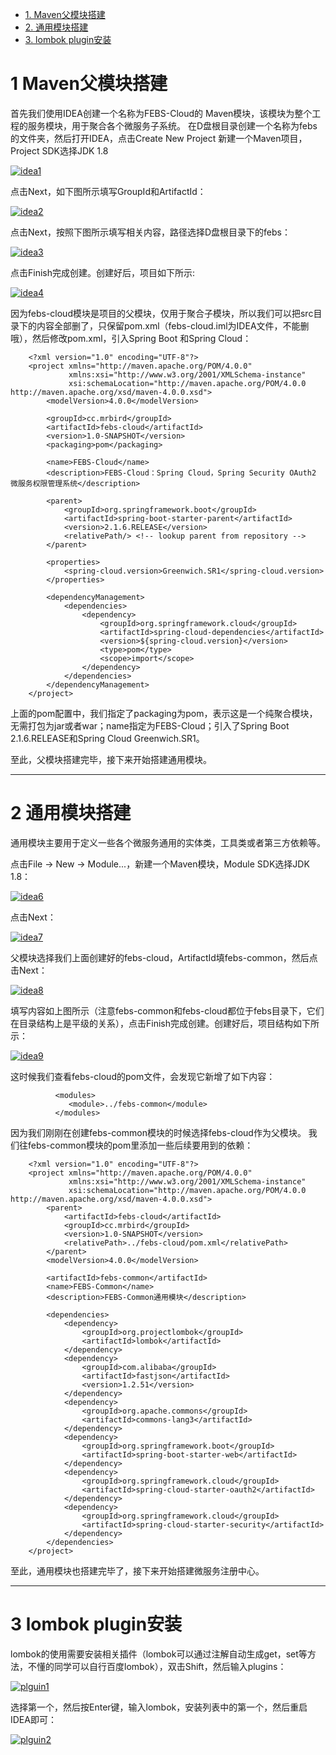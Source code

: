 
* [1. Maven父模块搭建](#1-Maven父模块搭建)
* [2. 通用模块搭建](#2-通用模块搭建)
* [3. lombok plugin安装](#3-lombok-plugin安装)

# 1 Maven父模块搭建

首先我们使用IDEA创建一个名称为FEBS-Cloud的 Maven模块，该模块为整个工程的服务模块，用于聚合各个微服务子系统。 在D盘根目录创建一个名称为febs的文件夹，然后打开IDEA，点击Create New Project
新建一个Maven项目，Project SDK选择JDK 1.8

<a href="https://ibb.co/ZW1m5dX"><img src="https://i.ibb.co/m6F8kJT/idea1.png" alt="idea1" border="0"></a>

点击Next，如下图所示填写GroupId和ArtifactId：

<a href="https://ibb.co/bWfb5Tt"><img src="https://i.ibb.co/C1rPKgL/idea2.png" alt="idea2" border="0"></a>

点击Next，按照下图所示填写相关内容，路径选择D盘根目录下的febs：


<a href="https://ibb.co/v4qTnf2"><img src="https://i.ibb.co/RTbswtL/idea3.png" alt="idea3" border="0"></a>

点击Finish完成创建。创建好后，项目如下所示:

<a href="https://ibb.co/1vNB39C"><img src="https://i.ibb.co/Fx1c9BQ/idea4.png" alt="idea4" border="0"></a>

因为febs-cloud模块是项目的父模块，仅用于聚合子模块，所以我们可以把src目录下的内容全部删了，只保留pom.xml（febs-cloud.iml为IDEA文件，不能删哦），然后修改pom.xml，引入Spring Boot
和Spring Cloud：

        <?xml version="1.0" encoding="UTF-8"?>
        <project xmlns="http://maven.apache.org/POM/4.0.0"
                 xmlns:xsi="http://www.w3.org/2001/XMLSchema-instance"
                 xsi:schemaLocation="http://maven.apache.org/POM/4.0.0 http://maven.apache.org/xsd/maven-4.0.0.xsd">
            <modelVersion>4.0.0</modelVersion>

            <groupId>cc.mrbird</groupId>
            <artifactId>febs-cloud</artifactId>
            <version>1.0-SNAPSHOT</version>
            <packaging>pom</packaging>

            <name>FEBS-Cloud</name>
            <description>FEBS-Cloud：Spring Cloud，Spring Security OAuth2 微服务权限管理系统</description>

            <parent>
                <groupId>org.springframework.boot</groupId>
                <artifactId>spring-boot-starter-parent</artifactId>
                <version>2.1.6.RELEASE</version>
                <relativePath/> <!-- lookup parent from repository -->
            </parent>

            <properties>
                <spring-cloud.version>Greenwich.SR1</spring-cloud.version>
            </properties>

            <dependencyManagement>
                <dependencies>
                    <dependency>
                        <groupId>org.springframework.cloud</groupId>
                        <artifactId>spring-cloud-dependencies</artifactId>
                        <version>${spring-cloud.version}</version>
                        <type>pom</type>
                        <scope>import</scope>
                    </dependency>
                </dependencies>
            </dependencyManagement>
        </project>

上面的pom配置中，我们指定了packaging为pom，表示这是一个纯聚合模块，无需打包为jar或者war；name指定为FEBS-Cloud；引入了Spring Boot 2.1.6.RELEASE和Spring Cloud Greenwich.SR1。

至此，父模块搭建完毕，接下来开始搭建通用模块。

---

# 2 通用模块搭建

通用模块主要用于定义一些各个微服务通用的实体类，工具类或者第三方依赖等。

点击File -> New -> Module...，新建一个Maven模块，Module SDK选择JDK 1.8：


<a href="https://ibb.co/4mvVQS5"><img src="https://i.ibb.co/ngdLW15/idea6.png" alt="idea6" border="0"></a>

点击Next：

<a href="https://ibb.co/2ycywcF"><img src="https://i.ibb.co/80P0JPm/idea7.png" alt="idea7" border="0"></a>

父模块选择我们上面创建好的febs-cloud，ArtifactId填febs-common，然后点击Next：

<a href="https://ibb.co/pJYpyt2"><img src="https://i.ibb.co/MMFL6Yn/idea8.png" alt="idea8" border="0"></a>

填写内容如上图所示（注意febs-common和febs-cloud都位于febs目录下，它们在目录结构上是平级的关系），点击Finish完成创建。创建好后，项目结构如下所示：

<a href="https://ibb.co/XsPBvxf"><img src="https://i.ibb.co/wWqHxhZ/idea9.png" alt="idea9" border="0"></a>

这时候我们查看febs-cloud的pom文件，会发现它新增了如下内容：

              <modules>
                 <module>../febs-common</module>
              </modules>
              
因为我们刚刚在创建febs-common模块的时候选择febs-cloud作为父模块。  我们往febs-common模块的pom里添加一些后续要用到的依赖：              


        <?xml version="1.0" encoding="UTF-8"?>
        <project xmlns="http://maven.apache.org/POM/4.0.0"
                 xmlns:xsi="http://www.w3.org/2001/XMLSchema-instance"
                 xsi:schemaLocation="http://maven.apache.org/POM/4.0.0 http://maven.apache.org/xsd/maven-4.0.0.xsd">
            <parent>
                <artifactId>febs-cloud</artifactId>
                <groupId>cc.mrbird</groupId>
                <version>1.0-SNAPSHOT</version>
                <relativePath>../febs-cloud/pom.xml</relativePath>
            </parent>
            <modelVersion>4.0.0</modelVersion>

            <artifactId>febs-common</artifactId>
            <name>FEBS-Common</name>
            <description>FEBS-Common通用模块</description>

            <dependencies>
                <dependency>
                    <groupId>org.projectlombok</groupId>
                    <artifactId>lombok</artifactId>
                </dependency>
                <dependency>
                    <groupId>com.alibaba</groupId>
                    <artifactId>fastjson</artifactId>
                    <version>1.2.51</version>
                </dependency>
                <dependency>
                    <groupId>org.apache.commons</groupId>
                    <artifactId>commons-lang3</artifactId>
                </dependency>
                <dependency>
                    <groupId>org.springframework.boot</groupId>
                    <artifactId>spring-boot-starter-web</artifactId>
                </dependency>
                <dependency>
                    <groupId>org.springframework.cloud</groupId>
                    <artifactId>spring-cloud-starter-oauth2</artifactId>
                </dependency>
                <dependency>
                    <groupId>org.springframework.cloud</groupId>
                    <artifactId>spring-cloud-starter-security</artifactId>
                </dependency>
            </dependencies>
        </project>

至此，通用模块也搭建完毕了，接下来开始搭建微服务注册中心。

---

# 3 lombok plugin安装

lombok的使用需要安装相关插件（lombok可以通过注解自动生成get，set等方法，不懂的同学可以自行百度lombok），双击Shift，然后输入plugins：

<a href="https://ibb.co/r4HL92S"><img src="https://i.ibb.co/YphKgBM/plguin1.png" alt="plguin1" border="0"></a>

选择第一个，然后按Enter键，输入lombok，安装列表中的第一个，然后重启IDEA即可：

<a href="https://ibb.co/RQyw4w3"><img src="https://i.ibb.co/frvwGwk/plguin2.png" alt="plguin2" border="0"></a>

